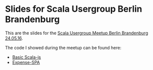 # Slides for Scala Usergroup Berlin Brandenburg

This are the slides for the [Scala Usergroup Meetup Berlin Brandenburg 24.05.16](http://www.meetup.com/de-DE/Scala-Berlin-Brandenburg/events/231187897/).

The code I showed during the meetup can be found here:

- [Basic Scala-js](https://github.com/matsluni/BasicScalaJS)
- [Expense-SPA](https://github.com/matsluni/Expense-SPA)